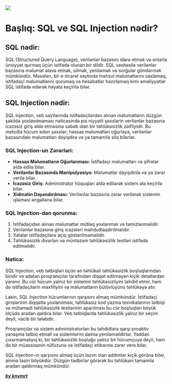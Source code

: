 ![](../img/sqlinj.avif)

# Başlıq: SQL ve SQL Injection nədir?

## SQL nədir:

SQL (Structured Query Language), verilənlər bazasını idarə etmək və onlarla ünsiyyət qurmaq üçün istifadə olunan bir dildir. SQL vasitəsilə verilənlər bazasına məlumat əlavə etmək, silmək, yeniləmək və sorğular göndərmək mümkündür. Məsələn, bir e-ticarət saytında məhsul məlumatlarını saxlamaq, istifadəçi məlumatlarını qorumaq və hesabatlar hazırlamaq kimi əməliyyatlar SQL istifadə edərək həyata keçirilə bilər.

## SQL Injection nədir:

SQL Injection, veb saytlarında istifadəçilərdən alınan məlumatların düzgün şəkildə yoxlanılmaması nəticəsində pis niyyətli şəxslərin verilənlər bazasına icazəsiz giriş əldə etməsinə səbəb olan bir təhlükəsizlik zəifliyidir. Bu metodla hücum edən şəxslər; həssas məlumatları oğurlaya, verilənlər bazasındakı məlumatları dəyişdirə və ya tamamilə silə bilərlər.

### SQL Injection-un Zərərləri:

- **Həssas Məlumatların Oğurlanması:** İstifadəçi məlumatları və şifrələr əldə edilə bilər.
- **Verilənlər Bazasında Manipulyasiya:** Məlumatlar dəyişdirilə və ya zərər verilə bilər.
- **İcazəsiz Giriş:** Administrator hüquqları əldə edilərək sistem ələ keçirilə bilər.
- **Xidmətin Dayandırılması:** Verilənlər bazasına zərər verilərək sistemin işləməsi əngəllənə bilər.

### SQL Injection-dan qorunma:

1. İstifadəçidən alınan məlumatlar mütləq yoxlanmalı və təmizlənməlidir.
2. Verilənlər bazasına giriş icazələri məhdudlaşdırılmalıdır.
3. Xətalar istifadəçilərə açıq göstərilməməlidir.
4. Təhlükəsizlik divarları və müntəzəm təhlükəsizlik testləri istifadə edilməlidir.

### Nəticə:

SQL Injection, veb tətbiqləri üçün ən təhlükəli təhlükəsizlik boşluqlarından biridir və adətən proqramçılar tərəfindən diqqət edilməyən kiçik detallardan yaranır. Bu cür hücum yalnız bir sistemin təhlükəsizliyini təhdid etmir, həm də istifadəçilərin məxfiliyini və məlumatların bütövlüyünü təhlükəyə atır.

Lakin, SQL Injection hücumlarının qarşısını almaq mümkündür. İstifadəçi girişlərinin diqqətlə yoxlanılması, təhlükəsiz kod yazma texnikalarının tətbiqi və mütəmadi təhlükəsizlik testlərinin aparılması bu cür boşluqları böyük ölçüdə aradan qaldıra bilər. Veb tətbiqlərdə təhlükəsizlik yalnız bir seçim deyil, vacib bir tələbdir.

Proqramçılar və sistem administratorları bu təhdidlərə qarşı proaktiv yanaşma tətbiq etməli və sistemlərini daima yeniləməlidirlər. Yaddan çıxarmamalıyıq ki, bir təhlükəsizlik boşluğu yalnız bir hücumçuya deyil, həm də bir müəssisənin nüfuzuna və istifadəçi etibarına zərər verə bilər.

SQL Injection-ın qarşısını almaq üçün lazım olan addımlar kiçik görünə bilər, amma təsiri böyükdür. Düzgün tədbirlər görərək bu təhlükəni tamamilə aradan qaldırmaq mümkündür.

[**_by knvmrt_**](https://github.com/knvmrt)